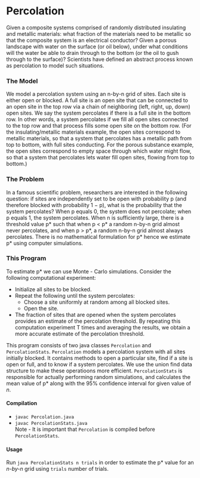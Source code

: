 # Percolation
Given a composite systems comprised of randomly distributed insulating and metallic materials: what fraction of the materials need to be metallic so that the composite system is an electrical conductor? Given a porous landscape with water on the surface (or oil below), under what conditions will the water be able to drain through to the bottom (or the oil to gush through to the surface)? Scientists have defined an abstract process known as percolation to model such situations.

### The Model
We model a percolation system using an n-by-n grid of sites. Each site is either open or blocked. A full site is an open site that can be connected to an open site in the top row via a chain of neighboring (left, right, up, down) open sites. We say the system percolates if there is a full site in the bottom row. In other words, a system percolates if we fill all open sites connected to the top row and that process fills some open site on the bottom row. (For the insulating/metallic materials example, the open sites correspond to metallic materials, so that a system that percolates has a metallic path from top to bottom, with full sites conducting. For the porous substance example, the open sites correspond to empty space through which water might flow, so that a system that percolates lets water fill open sites, flowing from top to bottom.)

### The Problem
 In a famous scientific problem, researchers are interested in the following question: if sites are independently set to be open with probability p (and therefore blocked with probability 1 − p), what is the probability that the system percolates? When p equals 0, the system does not percolate; when p equals 1, the system percolates. When n is sufficiently large, there is a threshold value p* such that when p < p* a random n-by-n grid almost never percolates, and when p > p*, a random n-by-n grid almost always percolates. There is no mathematical formulation for p* hence we estimate p* using computer simulations.
 
 ### This Program
 To estimate p* we can use Monte - Carlo simulations. Consider the following computational experiment:
 - Initialize all sites to be blocked.
 - Repeat the following until the system percolates:
     - Choose a site uniformly at random among all blocked sites.
     - Open the site.
 - The fraction of sites that are opened when the system percolates provides an estimate of the percolation threshold.
By repeating this computation experiment T times and averaging the results, we obtain a more accurate estimate of the percolation threshold.

This program consists of two java classes `Percolation` and `PercolationStats`. `Percolation` models a percolation system with all sites initially blocked. It contains methods to open a particular site, find if a site is open or full, and to know if a system percolates. We use the union find data structure to make these operatioons more efficient. `PercolationStats` is responsible for actually performing random simulations, and calculates the mean value of p* along with the 95% confidence interval for given value of *n*.

#### Compilation
- `javac Percolation.java`
- `javac PercolationStats.java` <br>
Note - It is important that `Percolation` is compiled before `PercolationStats`.

#### Usage
Run `java PercolationStats n trials` in order to estimate the p* value for an *n-by-n* grid using `trials` number of trials.
